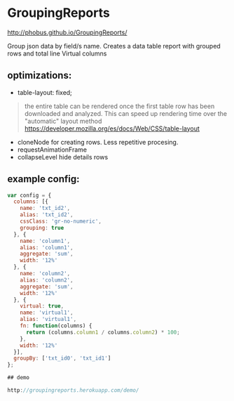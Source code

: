 # GroupingReports

http://phobus.github.io/GroupingReports/

Group json data by field/s name.
Creates a data table report with grouped rows and total line
Virtual columns

## optimizations:

* table-layout: fixed;
> the entire table can be rendered once the first table row has been downloaded and analyzed. This can speed up rendering time over the "automatic" layout method
> https://developer.mozilla.org/es/docs/Web/CSS/table-layout

* cloneNode for creating rows. Less repetitive procesing.
* requestAnimationFrame
* collapseLevel hide details rows

## example config:
```javascript
var config = {
  columns: [{
    name: 'txt_id2',
    alias: 'txt_id2',
    cssClass: 'gr-no-numeric',
    grouping: true
  }, {
    name: 'column1',
    alias: 'column1',
    aggregate: 'sum',
    width: '12%'
  }, {
    name: 'column2',
    alias: 'column2',
    aggregate: 'sum',
    width: '12%'
  }, {
    virtual: true,
    name: 'virtual1',
    alias: 'virtual1',
    fn: function(columns) {
      return (columns.column1 / columns.column2) * 100;
    },
    width: '12%'
  }],
  groupBy: ['txt_id0', 'txt_id1']
};

## demo

http://groupingreports.herokuapp.com/demo/
